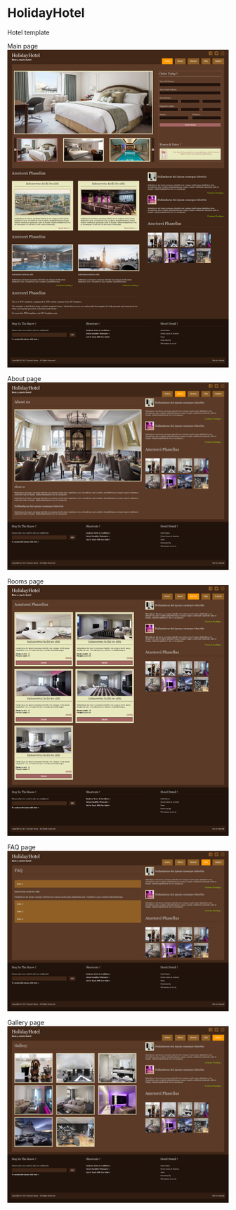 # HolidayHotel
Hotel template

Main page
![Иллюстрация к проекту](https://github.com/alampiler/HolidayHotel/blob/master/app/img/main%20page%20template.png)

About page
![Иллюстрация к проекту](https://github.com/alampiler/HolidayHotel/blob/master/app/img/about%20page%20template.png)

Rooms page
![Иллюстрация к проекту](https://github.com/alampiler/HolidayHotel/blob/master/app/img/rooms%20page%20template.png)

FAQ page
![Иллюстрация к проекту](https://github.com/alampiler/HolidayHotel/blob/master/app/img/faq%20page%20template.png)

Gallery page
![Иллюстрация к проекту](https://github.com/alampiler/HolidayHotel/blob/master/app/img/gallery%20page%20template.png)